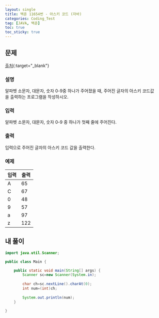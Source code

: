 ```yaml
---
layout: single
title: 백준 11654번 - 아스키 코드 (자바)
categories: Coding_Test
tag: [JAVA, 백준]
toc: true
toc_sticky: true
---
```


## 문제
[출처](https://www.acmicpc.net/problem/11654){:target="_blank"}
### 설명
알파벳 소문자, 대문자, 숫자 0-9중 하나가 주어졌을 때, 주어진 글자의 아스키 코드값을 출력하는 프로그램을 작성하시오.

### 입력
알파벳 소문자, 대문자, 숫자 0-9 중 하나가 첫째 줄에 주어진다.

### 출력
입력으로 주어진 글자의 아스키 코드 값을 출력한다.

### 예제

입력|출력
---|---
A|65
C|67
0|48
9|57
a|97
z|122


## 내 풀이
```java
import java.util.Scanner;

public class Main {

	public static void main(String[] args) {
		Scanner sc=new Scanner(System.in);
		
		char ch=sc.nextLine().charAt(0);
		int num=(int)ch;
		
		System.out.println(num);
	}

}
```